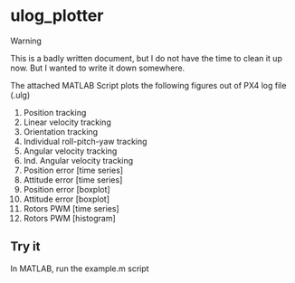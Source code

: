 # ulog_plotter

> [!WARNING]  
> This is a badly written document, but I do not have the time to clean it up now. But I wanted to write it down somewhere.

The attached MATLAB Script plots the following figures out of PX4 log file (.ulg)

1. Position tracking
2. Linear velocity tracking
3. Orientation tracking
4. Individual roll-pitch-yaw tracking
5. Angular velocity tracking
6. Ind. Angular velocity tracking
7. Position error [time series]
8. Attitude error [time series]
9. Position error [boxplot]
10. Attitude error [boxplot]
11. Rotors PWM [time series]
12. Rotors PWM [histogram]

## Try it
In MATLAB, run the example.m script